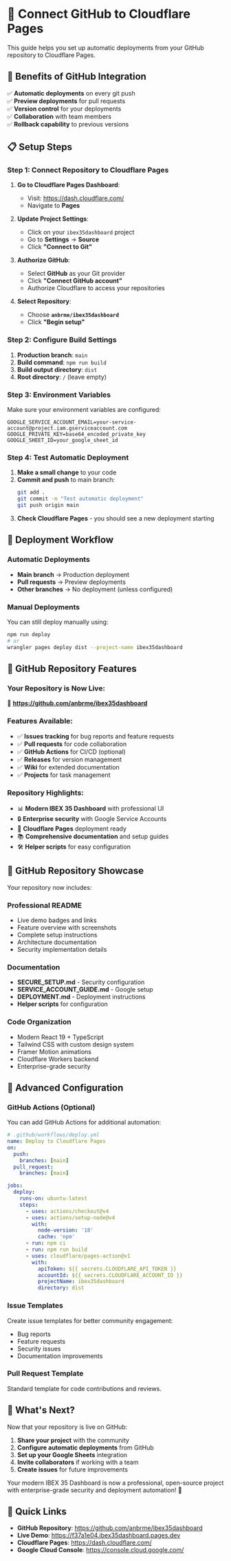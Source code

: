 # 🔗 Connect GitHub to Cloudflare Pages

This guide helps you set up automatic deployments from your GitHub repository to Cloudflare Pages.

## 🎯 Benefits of GitHub Integration

✅ **Automatic deployments** on every git push  
✅ **Preview deployments** for pull requests  
✅ **Version control** for your deployments  
✅ **Collaboration** with team members  
✅ **Rollback capability** to previous versions  

## 📋 Setup Steps

### Step 1: Connect Repository to Cloudflare Pages

1. **Go to Cloudflare Pages Dashboard**:
   - Visit: https://dash.cloudflare.com/
   - Navigate to **Pages**

2. **Update Project Settings**:
   - Click on your `ibex35dashboard` project
   - Go to **Settings** → **Source**
   - Click **"Connect to Git"**

3. **Authorize GitHub**:
   - Select **GitHub** as your Git provider
   - Click **"Connect GitHub account"**
   - Authorize Cloudflare to access your repositories

4. **Select Repository**:
   - Choose **`anbrme/ibex35dashboard`**
   - Click **"Begin setup"**

### Step 2: Configure Build Settings

1. **Production branch**: `main`
2. **Build command**: `npm run build`
3. **Build output directory**: `dist`
4. **Root directory**: `/` (leave empty)

### Step 3: Environment Variables

Make sure your environment variables are configured:

```env
GOOGLE_SERVICE_ACCOUNT_EMAIL=your-service-account@project.iam.gserviceaccount.com
GOOGLE_PRIVATE_KEY=base64_encoded_private_key
GOOGLE_SHEET_ID=your_google_sheet_id
```

### Step 4: Test Automatic Deployment

1. **Make a small change** to your code
2. **Commit and push** to main branch:
   ```bash
   git add .
   git commit -m "Test automatic deployment"
   git push origin main
   ```
3. **Check Cloudflare Pages** - you should see a new deployment starting

## 🔄 Deployment Workflow

### Automatic Deployments
- **Main branch** → Production deployment
- **Pull requests** → Preview deployments
- **Other branches** → No deployment (unless configured)

### Manual Deployments
You can still deploy manually using:
```bash
npm run deploy
# or
wrangler pages deploy dist --project-name ibex35dashboard
```

## 🌟 GitHub Repository Features

### Your Repository is Now Live:
🔗 **https://github.com/anbrme/ibex35dashboard**

### Features Available:
- ✅ **Issues tracking** for bug reports and feature requests
- ✅ **Pull requests** for code collaboration
- ✅ **GitHub Actions** for CI/CD (optional)
- ✅ **Releases** for version management
- ✅ **Wiki** for extended documentation
- ✅ **Projects** for task management

### Repository Highlights:
- 📊 **Modern IBEX 35 Dashboard** with professional UI
- 🔒 **Enterprise security** with Google Service Accounts
- 🚀 **Cloudflare Pages** deployment ready
- 📚 **Comprehensive documentation** and setup guides
- 🛠️ **Helper scripts** for easy configuration

## 🎨 GitHub Repository Showcase

Your repository now includes:

### Professional README
- Live demo badges and links
- Feature overview with screenshots
- Complete setup instructions
- Architecture documentation
- Security implementation details

### Documentation
- **SECURE_SETUP.md** - Security configuration
- **SERVICE_ACCOUNT_GUIDE.md** - Google setup
- **DEPLOYMENT.md** - Deployment instructions
- **Helper scripts** for configuration

### Code Organization
- Modern React 19 + TypeScript
- Tailwind CSS with custom design system
- Framer Motion animations
- Cloudflare Workers backend
- Enterprise-grade security

## 🔧 Advanced Configuration

### GitHub Actions (Optional)

You can add GitHub Actions for additional automation:

```yaml
# .github/workflows/deploy.yml
name: Deploy to Cloudflare Pages
on:
  push:
    branches: [main]
  pull_request:
    branches: [main]

jobs:
  deploy:
    runs-on: ubuntu-latest
    steps:
      - uses: actions/checkout@v4
      - uses: actions/setup-node@v4
        with:
          node-version: '18'
          cache: 'npm'
      - run: npm ci
      - run: npm run build
      - uses: cloudflare/pages-action@v1
        with:
          apiToken: ${{ secrets.CLOUDFLARE_API_TOKEN }}
          accountId: ${{ secrets.CLOUDFLARE_ACCOUNT_ID }}
          projectName: ibex35dashboard
          directory: dist
```

### Issue Templates

Create issue templates for better community engagement:
- Bug reports
- Feature requests
- Security issues
- Documentation improvements

### Pull Request Template

Standard template for code contributions and reviews.

## 🚀 What's Next?

Now that your repository is live on GitHub:

1. **Share your project** with the community
2. **Configure automatic deployments** from GitHub
3. **Set up your Google Sheets** integration
4. **Invite collaborators** if working with a team
5. **Create issues** for future improvements

Your modern IBEX 35 Dashboard is now a professional, open-source project with enterprise-grade security and deployment automation! 🎉

## 🔗 Quick Links

- **GitHub Repository**: https://github.com/anbrme/ibex35dashboard
- **Live Demo**: https://f37a1e04.ibex35dashboard.pages.dev
- **Cloudflare Pages**: https://dash.cloudflare.com/
- **Google Cloud Console**: https://console.cloud.google.com/